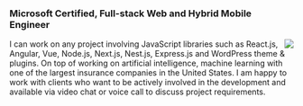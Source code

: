 ### Microsoft Certified, Full-stack Web and Hybrid Mobile Engineer

<img align="right" src="https://github-readme-stats.vercel.app/api?username=miko-engr&show_icons=true&icon_color=0366d6&text_color=24292e&bg_color=ffffff&hide_title=true" />

<!-- <img align="right" src="https://github-readme-stats.vercel.app/api/top-langs/?username=miko-engr&layout=compact" /> -->
 
I can work on any project involving JavaScript libraries such as React.js, Angular, Vue, Node.js, Next.js, Nest.js, Express.js and WordPress theme & plugins. On top of working on artificial intelligence, machine learning with one of the largest insurance companies in the United States.
I am happy to work with clients who want to be actively involved in the development and available via video chat or voice call to discuss project requirements.

<!-- ![Profile views](https://gpvc.arturio.dev/miko-engr) -->


<!--
**miko-engr/miko-engr** is a ✨ _special_ ✨ repository because its `README.md` (this file) appears on your GitHub profile.

Here are some ideas to get you started:

- 🔭 I’m currently working on ...
- 🌱 I’m currently learning ...
- 👯 I’m looking to collaborate on ...
- 🤔 I’m looking for help with ...
- 💬 Ask me about ...
- 📫 How to reach me: ...
- 😄 Pronouns: ...
- ⚡ Fun fact: ...
-->
